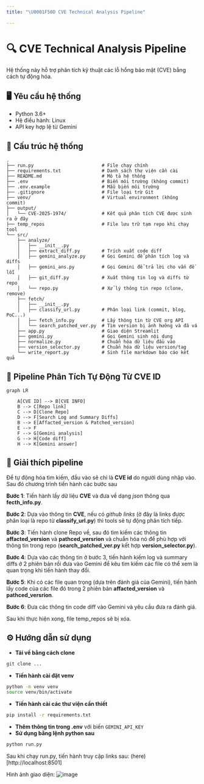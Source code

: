 ```yaml
---
title: "\U0001F50D CVE Technical Analysis Pipeline"

---
```


# 🔍 CVE Technical Analysis Pipeline

Hệ thống này hỗ trợ phân tích kỹ thuật các lỗ hổng bảo mật (CVE) bằng cách tự động hóa.

## 🖥️ Yêu cầu hệ thống

- Python 3.6+
- Hệ điều hành: Linux
- API key hợp lệ từ Gemini

## 📁 Cấu trúc hệ thống

```
.
├── run.py                         # File chạy chính
├── requirements.txt               # Danh sách thư viện cần cài
├── README.md                      # Mô tả hệ thống
├── .env                           # Biến môi trường (không commit)
├── .env.example                   # Mẫu biến môi trường
├── .gitignore                     # File loại trừ Git
├── venv/                          # Virtual environment (không commit)
├── output/
│   └── CVE-2025-1974/             # Kết quả phân tích CVE được sinh ra ở đây
├── temp_repos                     # File lưu trữ tạm repo khi chạy tool
└── src/
    ├── analyze/                   
    │   ├── __init__.py
    │   ├── extract_diff.py        # Trích xuất code diff
    │   ├── gemini_analyze.py      # Gọi Gemini để phân tích log và diffs
    │   ├── gemini_ans.py          # Gọi Gemini để trả lời cho vấn đề lỗi
    │   ├── git_diff.py            # Xuất thông tin log và diffs từ repo
    │   └── repo.py                # Xử lý thông tin repo (clone, remove)
    ├── fetch/                     
    │   ├── __init__.py
    │   ├── classify_url.py        # Phân loại link (commit, blog, PoC...)
    │   ├── fetch_info.py          # Lấy thông tin từ CVE org API
    │   └── search_patched_ver.py  # Tìm version bị ảnh hưởng và đã vá
    ├── app.py                     # Giao diện Streamlit
    ├── gemini.py                  # Gọi Gemini sinh nội dung
    ├── normalize.py               # Chuẩn hóa dữ liệu đầu vào
    ├── version_selector.py        # Chuẩn hóa dữ liệu version/tag
    └── write_report.py            # Sinh file markdown báo cáo kết quả

```

## 🔁 Pipeline Phân Tích Tự Động Từ CVE ID

```mermaid
graph LR

    A[CVE ID] --> B[CVE INFO]
    B --> C[Repo link]
    C --> D[Clone Repo]
    D --> F[Search Log and Summary Diffs]
    B --> E[Affacted_version & Patched_version]
    E --> F
    F --> G[Gemini analysis]
    G --> H[Code diff]
    H --> K[Gemini answer]
```

## 📃 Giải thích pipeline

Để tự động hóa tìm kiếm, đầu vào sẽ chỉ là **CVE id** do người dùng nhập vào. Sau đó chương trình tiến hành các bước sau

**Bước 1**: Tiến hành lấy dữ liệu **CVE** và đưa về dạng *json* thông qua **fecth_info.py**.

**Bước 2**: Dựa vào thông tin **CVE**, nếu có *github links* (ở đây là links được phân loại là repo từ **classify_url.py**) thì tools sẽ tự động phân tích tiếp.

**Bước 3**: Tiến hành clone Repo về, sau đó tìm kiếm các thông tin **affacted_version** và **pathced_versrion** và chuẩn hóa nó để phù hợp với thông tin trong repo (**search_patched_ver.py** kết hợp **version_selector.py**).

**Bước 4**: Dựa vào các thông tin ở bước 3, tiến hành kiếm log và summary diffs ở 2 phiên bản rồi đưa vào Gemini để kêu tìm kiếm các file có thể xem là quan trọng khi tiến hành thay đổi.

**Bước 5**: Khi có các file quan trọng (dựa trên đánh giá của Gemini), tiến hành lấy code của các file đó trong 2 phiên bản **affacted_version** và **pathced_versrion**.

**Bước 6**: Đưa các thông tin code diff vào Gemini và yêu cầu đưa ra đánh giá.

Sau khi thực hiện xong, file temp_repos sẽ bị xóa.

## ⚙️ Hướng dẫn sử dụng

- **Tải về bằng cách clone**

```bash
git clone ...
```

- **Tiến hành cài đặt venv**

```bash
python -m venv venv
source venv/bin/activate
```

- **Tiến hành cài các thư viện cần thiết**

```bash
pip install -r requirements.txt
```

- **Thêm thông tin trong .env** với biến ```GEMINI_API_KEY```
- **Sử dụng bằng lệnh python sau**

```bash
python run.py
```

Sau khi chạy run.py, tiến hành truy cập links sau: (here)[http://localhost:8501]

Hình ảnh giao diện:
![image](https://hackmd.io/_uploads/SJ-IJeRwel.png)
